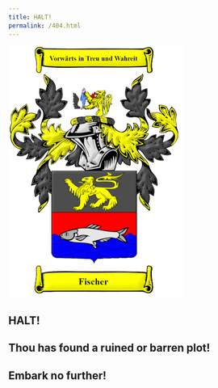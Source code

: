 ```yaml
---
title: HALT!
permalink: /404.html
---
```

![Coat of Arms](/Assets/Images/Fischer-Crest-Legacy-500H.jpg)
## HALT!
## Thou has found a ruined or barren plot!
## Embark no further!
